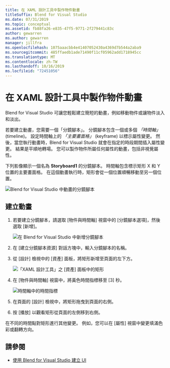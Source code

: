 ```yaml
---
title: 在 XAML 設計工具中製作物件動畫
titleSuffix: Blend for Visual Studio
ms.date: 07/31/2019
ms.topic: conceptual
ms.assetid: fb88fa26-e835-47f5-9771-2f279441c83c
author: gewarren
ms.author: gewarren
manager: jillfra
ms.openlocfilehash: 1075aaacbb4e41407052430a4369d7b544a2aba9
ms.sourcegitcommit: 485ffaedb1ade71490f11cf05962add1718945cc
ms.translationtype: MT
ms.contentlocale: zh-TW
ms.lasthandoff: 10/16/2019
ms.locfileid: "72451056"
---
```

# <a name="animate-objects-in-xaml-designer"></a>在 XAML 設計工具中製作物件動畫

Blend for Visual Studio 可讓您輕鬆建立簡短的動畫，例如移動物件或讓物件淡入和淡出。

若要建立動畫，您需要一個「分鏡腳本」。 分鏡腳本包含一個或多個 *「時間軸」* (timeline)。 設定時間軸上的 *「主要畫面格」* (keyframe) 以標示屬性變更。 然後，當您執行動畫時，Blend for Visual Studio 就會在指定的時段期間插入屬性變更。 結果是平順地轉場。 您可以製作物件所屬任何屬性的動畫，包括非視覺屬性。

下列影像顯示一個名為 **Storyboard1** 的分鏡腳本。 時間軸包含標示矩形 X 和 Y 位置的主要畫面格。 在這個動畫執行時，矩形會從一個位置順暢移動至另一個位置。

![Blend for Visual Studio 中動畫的分鏡腳本](media/storyboard-timeline.png)

## <a name="create-an-animation"></a>建立動畫

1. 若要建立分鏡腳本，請選取 [物件與時間軸] 視窗中的 [分鏡腳本選項]，然後選取 [新增]。

   ![在 Blend for Visual Studio 中新增分鏡腳本](media/new-storyboard.png)

2. 在 [建立分鏡腳本資源] 對話方塊中，輸入分鏡腳本的名稱。

3. 從 [設計] 檢視中的 [資產] 面板，將矩形新增至頁面的左下方。

   ![「XAML 設計工具」之 [資產] 面板中的矩形](media/add-rectangle.PNG)

4. 在 [物件與時間軸] 視窗中，將黃色時間指標移至 [3] 秒。

   ![時間軸中的時間指標](media/timeline-indicator.PNG)

5. 在頁面的 [設計] 檢視中，將矩形拖曳到頁面的右側。

6. 按 [播放] 以觀看矩形從頁面的左側移到右側。

在不同的時間點對矩形進行其他變更。 例如，您可以在 [屬性] 視窗中變更填滿色彩或翻轉方向。

## <a name="see-also"></a>請參閱

- [使用 Blend for Visual Studio 建立 UI](../xaml-tools/creating-a-ui-by-using-blend-for-visual-studio.md)